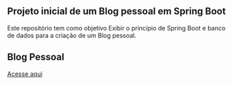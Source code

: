 ## Projeto inicial de um Blog pessoal em Spring Boot

Este repositório tem como objetivo Exibir o princípio de Spring Boot
e banco de dados para a criação de um Blog pessoal.

## Blog Pessoal<a name="id01"></a>

[Acesse aqui](https://github.com/Rorschach616/Projeto_Blog_pessoal_Generation/tree/main/BlogPessoal)
